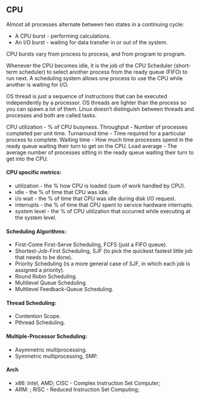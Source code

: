 CPU
-

Almost all processes alternate between two states in a continuing cycle:
* A CPU burst - performing calculations.
* An I/O burst - waiting for data transfer in or out of the system.

CPU bursts vary from process to process, and from program to program.

Whenever the CPU becomes idle, it is the job of the CPU Scheduler (short-term scheduler)
to select another process from the ready queue (FIFO) to run next.
A scheduling system allows one process to use the CPU while another is waiting for I/O.

OS thread is just a sequence of instructions that can be executed independently by a processor.
OS threads are lighter than the process so you can spawn a lot of them.
Linux doesn’t distinguish between threads and processes and both are called tasks.

CPU utilization - % of CPU busyness.
Throughput - Number of processes completed per unit time.
Turnaround time - Time required for a particular process to complete.
Waiting time - How much time processes spend in the ready queue waiting their turn to get on the CPU.
Load average - The average number of processes sitting in the ready queue waiting their turn to get into the CPU.

#### CPU specific metrics:

* utilization  - the % how CPU is loaded (sum of work handled by CPU).
* idle         - the % of time that CPU was idle.
* i/o wait     - the % of time that CPU was idle during disk I/O request.
* interrupts   - the % of time that CPU spent to service hardware interrupts.
* system level - the % of CPU utilization that occurred while executing at the system level.

#### Scheduling Algorithms:

* First-Come First-Serve Scheduling, FCFS
  (just a FIFO queue).
* Shortest-Job-First Scheduling, SJF
  (to pick the quickest fastest little job that needs to be done).
* Priority Scheduling
  (is a more general case of SJF, in which each job is assigned a priority).
* Round Robin Scheduling.
* Multilevel Queue Scheduling.
* Multilevel Feedback-Queue Scheduling.

#### Thread Scheduling:

* Contention Scope.
* Pthread Scheduling.

#### Multiple-Processor Scheduling:

* Asymmetric multiprocessing.
* Symmetric multiprocessing, SMP.

#### Arch

* x86: Intel, AMD; CISC - Complex Instruction Set Computer;
* ARM: ; RISC - Reduced Instruction Set Computing;
